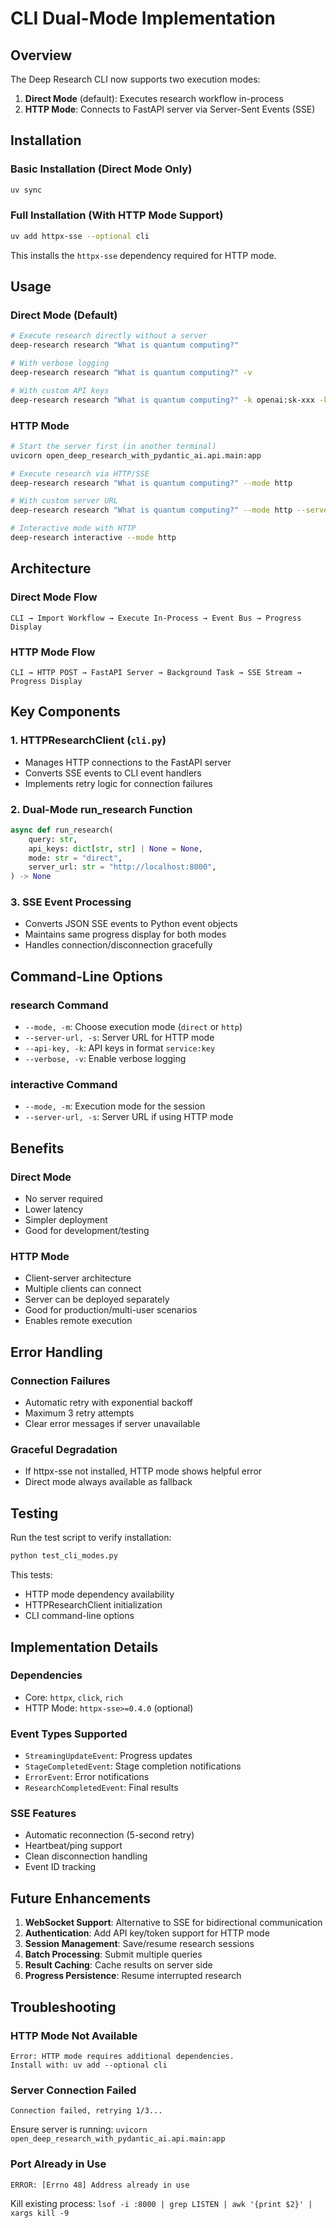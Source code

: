 # CLI Dual-Mode Implementation

## Overview

The Deep Research CLI now supports two execution modes:

1. **Direct Mode** (default): Executes research workflow in-process
2. **HTTP Mode**: Connects to FastAPI server via Server-Sent Events (SSE)

## Installation

### Basic Installation (Direct Mode Only)

```bash
uv sync
```

### Full Installation (With HTTP Mode Support)

```bash
uv add httpx-sse --optional cli
```

This installs the `httpx-sse` dependency required for HTTP mode.

## Usage

### Direct Mode (Default)

```bash
# Execute research directly without a server
deep-research research "What is quantum computing?"

# With verbose logging
deep-research research "What is quantum computing?" -v

# With custom API keys
deep-research research "What is quantum computing?" -k openai:sk-xxx -k tavily:tvly-xxx
```

### HTTP Mode

```bash
# Start the server first (in another terminal)
uvicorn open_deep_research_with_pydantic_ai.api.main:app

# Execute research via HTTP/SSE
deep-research research "What is quantum computing?" --mode http

# With custom server URL
deep-research research "What is quantum computing?" --mode http --server-url http://api.example.com:8000

# Interactive mode with HTTP
deep-research interactive --mode http
```

## Architecture

### Direct Mode Flow

```
CLI → Import Workflow → Execute In-Process → Event Bus → Progress Display
```

### HTTP Mode Flow

```
CLI → HTTP POST → FastAPI Server → Background Task → SSE Stream → Progress Display
```

## Key Components

### 1. HTTPResearchClient (`cli.py`)

- Manages HTTP connections to the FastAPI server
- Converts SSE events to CLI event handlers
- Implements retry logic for connection failures

### 2. Dual-Mode run_research Function

```python
async def run_research(
    query: str,
    api_keys: dict[str, str] | None = None,
    mode: str = "direct",
    server_url: str = "http://localhost:8000",
) -> None
```

### 3. SSE Event Processing

- Converts JSON SSE events to Python event objects
- Maintains same progress display for both modes
- Handles connection/disconnection gracefully

## Command-Line Options

### research Command

- `--mode, -m`: Choose execution mode (`direct` or `http`)
- `--server-url, -s`: Server URL for HTTP mode
- `--api-key, -k`: API keys in format `service:key`
- `--verbose, -v`: Enable verbose logging

### interactive Command

- `--mode, -m`: Execution mode for the session
- `--server-url, -s`: Server URL if using HTTP mode

## Benefits

### Direct Mode

- No server required
- Lower latency
- Simpler deployment
- Good for development/testing

### HTTP Mode

- Client-server architecture
- Multiple clients can connect
- Server can be deployed separately
- Good for production/multi-user scenarios
- Enables remote execution

## Error Handling

### Connection Failures

- Automatic retry with exponential backoff
- Maximum 3 retry attempts
- Clear error messages if server unavailable

### Graceful Degradation

- If httpx-sse not installed, HTTP mode shows helpful error
- Direct mode always available as fallback

## Testing

Run the test script to verify installation:

```bash
python test_cli_modes.py
```

This tests:

- HTTP mode dependency availability
- HTTPResearchClient initialization
- CLI command-line options

## Implementation Details

### Dependencies

- Core: `httpx`, `click`, `rich`
- HTTP Mode: `httpx-sse>=0.4.0` (optional)

### Event Types Supported

- `StreamingUpdateEvent`: Progress updates
- `StageCompletedEvent`: Stage completion notifications
- `ErrorEvent`: Error notifications
- `ResearchCompletedEvent`: Final results

### SSE Features

- Automatic reconnection (5-second retry)
- Heartbeat/ping support
- Clean disconnection handling
- Event ID tracking

## Future Enhancements

1. **WebSocket Support**: Alternative to SSE for bidirectional communication
2. **Authentication**: Add API key/token support for HTTP mode
3. **Session Management**: Save/resume research sessions
4. **Batch Processing**: Submit multiple queries
5. **Result Caching**: Cache results on server side
6. **Progress Persistence**: Resume interrupted research

## Troubleshooting

### HTTP Mode Not Available

```
Error: HTTP mode requires additional dependencies.
Install with: uv add --optional cli
```

### Server Connection Failed

```
Connection failed, retrying 1/3...
```

Ensure server is running: `uvicorn open_deep_research_with_pydantic_ai.api.main:app`

### Port Already in Use

```
ERROR: [Errno 48] Address already in use
```

Kill existing process: `lsof -i :8000 | grep LISTEN | awk '{print $2}' | xargs kill -9`
